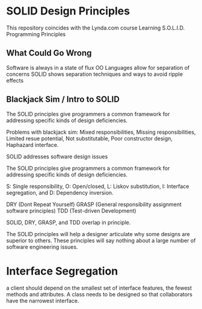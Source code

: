 # SOLID Design Principles

This repository coincides with the Lynda.com course Learning S.O.L.I.D. Programming Principles

## What Could Go Wrong

Software is always in a state of flux
OO Languages allow for separation of concerns
SOLID shows separation techniques and ways to avoid ripple effects

## Blackjack Sim / Intro to SOLID

The SOLID principles give programmers a common framework for addressing specific kinds of design deficiencies.

Problems with blackjack sim:
Mixed responsibilities,
Missing responsibilities,
Limited resue potential,
Not substitutable,
Poor constructor design,
Haphazard interface.

SOLID addresses software design issues

The SOLID principles give programmers a common framework for addressing specific kinds of design deficiencies.

S: Single responsibility, O: Open/closed, L: Liskov substitution, I: Interface segregation, and D: Dependency inversion.

DRY (Dont Repeat Yourself)
GRASP (General responsibility assignment software principles)
TDD (Test-driven Development)

SOLID, DRY, GRASP, and TDD overlap in principle.

The SOLID principles will help a designer articulate why some designs are superior to others. These principles will say nothing about a large number of software engineering issues.

# Interface Segregation

a client should depend on the smallest set of interface features, the fewest methods and attributes. A class needs to be designed so that collaborators have the narrowest interface.

